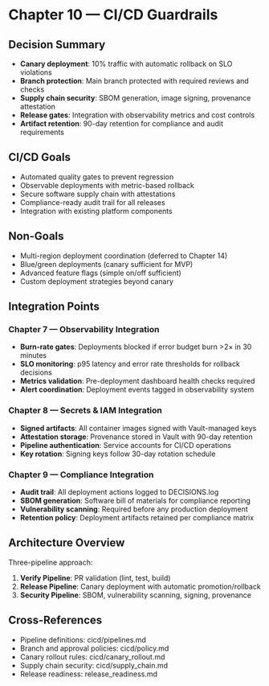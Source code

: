 # Chapter 10 — CI/CD Guardrails

## Decision Summary
- **Canary deployment**: 10% traffic with automatic rollback on SLO violations
- **Branch protection**: Main branch protected with required reviews and checks
- **Supply chain security**: SBOM generation, image signing, provenance attestation
- **Release gates**: Integration with observability metrics and cost controls
- **Artifact retention**: 90-day retention for compliance and audit requirements

## CI/CD Goals
- Automated quality gates to prevent regression
- Observable deployments with metric-based rollback
- Secure software supply chain with attestations
- Compliance-ready audit trail for all releases
- Integration with existing platform components

## Non-Goals
- Multi-region deployment coordination (deferred to Chapter 14)
- Blue/green deployments (canary sufficient for MVP)
- Advanced feature flags (simple on/off sufficient)
- Custom deployment strategies beyond canary

## Integration Points

### Chapter 7 — Observability Integration
- **Burn-rate gates**: Deployments blocked if error budget burn >2× in 30 minutes
- **SLO monitoring**: p95 latency and error rate thresholds for rollback decisions
- **Metrics validation**: Pre-deployment dashboard health checks required
- **Alert coordination**: Deployment events tagged in observability system

### Chapter 8 — Secrets & IAM Integration
- **Signed artifacts**: All container images signed with Vault-managed keys
- **Attestation storage**: Provenance stored in Vault with 90-day retention
- **Pipeline authentication**: Service accounts for CI/CD operations
- **Key rotation**: Signing keys follow 30-day rotation schedule

### Chapter 9 — Compliance Integration
- **Audit trail**: All deployment actions logged to DECISIONS.log
- **SBOM generation**: Software bill of materials for compliance reporting
- **Vulnerability scanning**: Required before any production deployment
- **Retention policy**: Deployment artifacts retained per compliance matrix

## Architecture Overview
Three-pipeline approach:
1. **Verify Pipeline**: PR validation (lint, test, build)
2. **Release Pipeline**: Canary deployment with automatic promotion/rollback
3. **Security Pipeline**: SBOM, vulnerability scanning, signing, provenance

## Cross-References
- Pipeline definitions: cicd/pipelines.md
- Branch and approval policies: cicd/policy.md
- Canary rollout rules: cicd/canary_rollout.md
- Supply chain security: cicd/supply_chain.md
- Release readiness: release_readiness.md